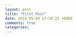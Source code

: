```yaml
---
layout: post
title: "First Post"
date: 2014-05-09 17:50:23 +0800
comments: true
categories: 
---
```

